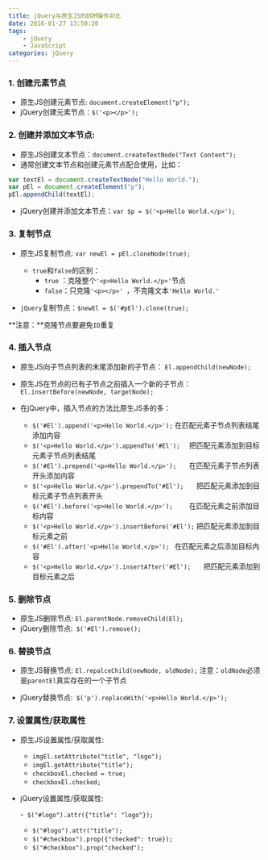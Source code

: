 ```yaml
---
title: jQuery与原生JS的DOM操作对比 
date: 2016-01-27 13:50:20
tags: 
    - jQuery
    - JavaScript
categories: jQuery
---
```




### 1. 创建元素节点

- 原生JS创建元素节点: `document.createElement("p");`
- jQuery创建元素节点：`$('<p></p>');`
<!--more-->
### 2. 创建并添加文本节点:

- 原生JS创建文本节点：`document.createTextNode("Text Content");`
- 通常创建文本节点和创建元素节点配合使用，比如：
```javascript
var textEl = document.createTextNode("Hello World.");
var pEl = document.createElement("p");
pEl.appendChild(textEl);
```

- jQuery创建并添加文本节点：`var $p = $('<p>Hello World.</p>');`

### 3. 复制节点

- 原生JS复制节点: `var newEl = pEl.cloneNode(true);  `
	- `true`和`false`的区别：
        - `true` ：克隆整个`'<p>Hello World.</p>'`节点
        - `false`：只克隆`'<p></p>' `，不克隆文本`'Hello World.'`

- `jQuery`复制节点：`$newEl = $('#pEl').clone(true);`

**注意：**克隆节点要避免`ID`重复

### 4. 插入节点

- 原生JS向子节点列表的末尾添加新的子节点：
`El.appendChild(newNode);`
- 原生JS在节点的已有子节点之前插入一个新的子节点：
`El.insertBefore(newNode, targetNode);`

- 在jQuery中，插入节点的方法比原生JS多的多：
  - `$('#El').append('<p>Hello World.</p>');`		     在匹配元素子节点列表结尾添加内容
  - `$('<p>Hello World.</p>').appendTo('#El');  `   	 把匹配元素添加到目标元素子节点列表结尾
  - `$('#El').prepend('<p>Hello World.</p>');	`	 在匹配元素子节点列表开头添加内容
  - `$('<p>Hello World.</p>').prependTo('#El');   `  把匹配元素添加到目标元素子节点列表开头
  - `$('#El').before('<p>Hello World.</p>');	`	     在匹配元素之前添加目标内容
  - `$('<p>Hello World.</p>').insertBefore('#El');` 	  把匹配元素添加到目标元素之前
  - `$('#El').after('<p>Hello World.</p>');	`	      在匹配元素之后添加目标内容
  - `$('<p>Hello World.</p>').insertAfter('#El');	`  	  把匹配元素添加到目标元素之后

### 5. 删除节点

- 原生JS删除节点: `El.parentNode.removeChild(El);`
- jQuery删除节点:` $('#El').remove();`

### 6. 替换节点

- 原生JS替换节点: `El.repalceChild(newNode, oldNode);`
注意：`oldNode`必须是`parentEl`真实存在的一个子节点

- jQuery替换节点:` $('p').replaceWith('<p>Hello World.</p>');`

### 7. 设置属性/获取属性

- 原生JS设置属性/获取属性:
   - `imgEl.setAttribute("title", "logo");`
   - `imgEl.getAttribute("title");`
   - `checkboxEl.checked = true;`
   - `checkboxEl.checked;`

- jQuery设置属性/获取属性:

   -` $("#logo").attr({"title": "logo"});`
   - `$("#logo").attr("title");`
   - `$("#checkbox").prop({"checked": true});`
   - `$("#checkbox").prop("checked");`
